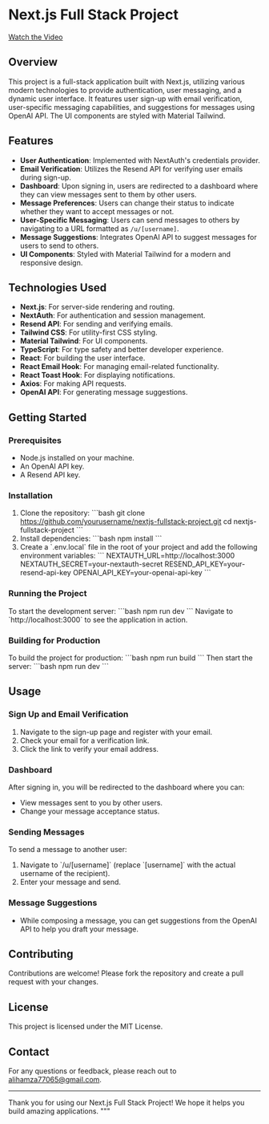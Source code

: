 # Next.js Full Stack Project
[Watch the Video](https://drive.google.com/file/d/1KpfrDCwIIcTmcFHCxtKi68pScI4_tE4o/view?usp=sharing)
## Overview
This project is a full-stack application built with Next.js, utilizing various modern technologies to provide authentication, user messaging, and a dynamic user interface. It features user sign-up with email verification, user-specific messaging capabilities, and suggestions for messages using OpenAI API. The UI components are styled with Material Tailwind.

## Features
- **User Authentication**: Implemented with NextAuth's credentials provider.
- **Email Verification**: Utilizes the Resend API for verifying user emails during sign-up.
- **Dashboard**: Upon signing in, users are redirected to a dashboard where they can view messages sent to them by other users.
- **Message Preferences**: Users can change their status to indicate whether they want to accept messages or not.
- **User-Specific Messaging**: Users can send messages to others by navigating to a URL formatted as `/u/[username]`.
- **Message Suggestions**: Integrates OpenAI API to suggest messages for users to send to others.
- **UI Components**: Styled with Material Tailwind for a modern and responsive design.

## Technologies Used
- **Next.js**: For server-side rendering and routing.
- **NextAuth**: For authentication and session management.
- **Resend API**: For sending and verifying emails.
- **Tailwind CSS**: For utility-first CSS styling.
- **Material Tailwind**: For UI components.
- **TypeScript**: For type safety and better developer experience.
- **React**: For building the user interface.
- **React Email Hook**: For managing email-related functionality.
- **React Toast Hook**: For displaying notifications.
- **Axios**: For making API requests.
- **OpenAI API**: For generating message suggestions.

## Getting Started

### Prerequisites
- Node.js installed on your machine.
- An OpenAI API key.
- A Resend API key.

### Installation
1. Clone the repository:
   \`\`\`bash
   git clone https://github.com/yourusername/nextjs-fullstack-project.git
   cd nextjs-fullstack-project
   \`\`\`
2. Install dependencies:
   \`\`\`bash
   npm install
   \`\`\`
3. Create a \`.env.local\` file in the root of your project and add the following environment variables:
   \`\`\`
   NEXTAUTH_URL=http://localhost:3000
   NEXTAUTH_SECRET=your-nextauth-secret
   RESEND_API_KEY=your-resend-api-key
   OPENAI_API_KEY=your-openai-api-key
   \`\`\`

### Running the Project
To start the development server:
\`\`\`bash
npm run dev
\`\`\`
Navigate to \`http://localhost:3000\` to see the application in action.

### Building for Production
To build the project for production:
\`\`\`bash
npm run build
\`\`\`
Then start the  server:
\`\`\`bash
npm run dev
\`\`\`

## Usage

### Sign Up and Email Verification
1. Navigate to the sign-up page and register with your email.
2. Check your email for a verification link.
3. Click the link to verify your email address.

### Dashboard
After signing in, you will be redirected to the dashboard where you can:
- View messages sent to you by other users.
- Change your message acceptance status.

### Sending Messages
To send a message to another user:
1. Navigate to \`/u/[username]\` (replace \`[username]\` with the actual username of the recipient).
2. Enter your message and send.

### Message Suggestions
- While composing a message, you can get suggestions from the OpenAI API to help you draft your message.

## Contributing
Contributions are welcome! Please fork the repository and create a pull request with your changes.

## License
This project is licensed under the MIT License.

## Contact
For any questions or feedback, please reach out to alihamza77065@gmail.com.

---

Thank you for using our Next.js Full Stack Project! We hope it helps you build amazing applications.
"""


